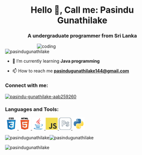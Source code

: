 <h1 align="center">Hello 👋, Call me: Pasindu Gunathilake</h1>
<h3 align="center">A undergraduate programmer from Sri Lanka</h3>
<image align="right" alt="coding" width="400" src="https://gifdb.com/images/high/coding-animated-laptop-flow-stream-ja04010rm5o68zfk.gif">

<p align="left"> <img src="https://komarev.com/ghpvc/?username=pasindugunathilake&label=Profile%20views&color=0e75b6&style=flat" alt="pasindugunathilake" /> </p>

- 🌱 I’m currently learning **Java programming**

- 📫 How to reach me **pasindugunathilake144@gmail.com**

<h3 align="left">Connect with me:</h3>
<p align="left">
<a href="https://linkedin.com/in/pasindu-gunathilake-aab259260" target="blank"><img align="center" src="https://raw.githubusercontent.com/rahuldkjain/github-profile-readme-generator/master/src/images/icons/Social/linked-in-alt.svg" alt="pasindu-gunathilake-aab259260" height="30" width="40" /></a>
</p>

<h3 align="left">Languages and Tools:</h3>
<p align="left"> <a href="https://www.w3schools.com/css/" target="_blank" rel="noreferrer"> <img src="https://raw.githubusercontent.com/devicons/devicon/master/icons/css3/css3-original-wordmark.svg" alt="css3" width="40" height="40"/> </a> <a href="https://www.w3.org/html/" target="_blank" rel="noreferrer"> <img src="https://raw.githubusercontent.com/devicons/devicon/master/icons/html5/html5-original-wordmark.svg" alt="html5" width="40" height="40"/> </a> <a href="https://www.java.com" target="_blank" rel="noreferrer"> <img src="https://raw.githubusercontent.com/devicons/devicon/master/icons/java/java-original.svg" alt="java" width="40" height="40"/> </a> <a href="https://developer.mozilla.org/en-US/docs/Web/JavaScript" target="_blank" rel="noreferrer"> <img src="https://raw.githubusercontent.com/devicons/devicon/master/icons/javascript/javascript-original.svg" alt="javascript" width="40" height="40"/> </a> <a href="https://www.photoshop.com/en" target="_blank" rel="noreferrer"> <img src="https://raw.githubusercontent.com/devicons/devicon/master/icons/photoshop/photoshop-line.svg" alt="photoshop" width="40" height="40"/> </a> <a href="https://www.python.org" target="_blank" rel="noreferrer"> <img src="https://raw.githubusercontent.com/devicons/devicon/master/icons/python/python-original.svg" alt="python" width="40" height="40"/> </a> </p>

<p><img align="left" src="https://github-readme-stats.vercel.app/api/top-langs?username=pasindugunathilake&show_icons=true&locale=en&layout=compact" alt="pasindugunathilake" /></p>

<p>&nbsp;<img align="left" src="https://github-readme-stats.vercel.app/api?username=pasindugunathilake&show_icons=true&locale=en" alt="pasindugunathilake" /></p>

<p><img align="center" src="https://github-readme-streak-stats.herokuapp.com/?user=pasindugunathilake&" alt="pasindugunathilake" /></p>
